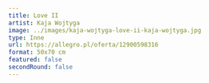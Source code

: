 ```yaml
---
title: Love II
artist: Kaja Wojtyga
image: ../images/kaja-wojtyga-love-ii-kaja-wojtyga.jpg
type: Inne
url: https://allegro.pl/oferta/12900598316
format: 50x70 cm
featured: false
secondRound: false
---
```

